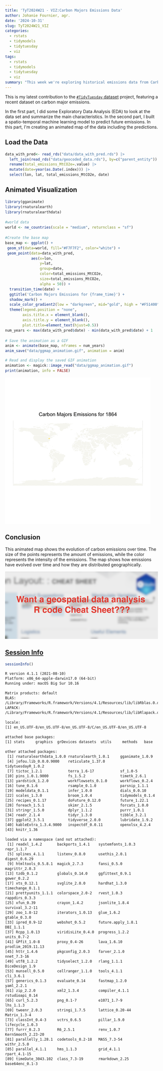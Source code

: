 ```yaml
---
title: 'TyT2024W21 - VIZ:Carbon Majors Emissions Data'
author: Johanie Fournier, agr.
date: '2024-10-31'
slug: TyT2024W21_VIZ
categories:
  - rstats
  - tidymodels
  - tidytuesday
  - viz
tags:
  - rstats
  - tidymodels
  - tidytuesday
  - viz
summary: "This week we're exploring historical emissions data from Carbon Majors. They have complied a database of emissions data going back to 1854. In the first and second part I did some EDA and created a spatio-temporal machine learning model. In this part, I'm creating an animated vizualisation of the data including the predictions."
---
```


This is my latest contribution to the [`#TidyTuesday` dataset](https://github.com/rfordatascience/tidytuesday) project, featuring a recent dataset on carbon major emissions.

In the first part, I did some Exploratory Data Analysis (EDA) to look at the data set and summarize the main characteristics. In the second part, I built a spatio-temporal machine learning model to predict future emissions. In this part, I'm creating an animated map of the data including the predictions.

## Load the Data

``` r
data_with_pred<- read_rds("data/data_with_pred.rds") |> 
  left_join(read_rds("data/geocoded_data.rds"), by=c("parent_entity")) |> 
  rename(total_emissions_MtCO2e=.value) |> 
  mutate(date=year(as.Date(.index))) |>
  select(lon, lat, total_emissions_MtCO2e, date) 
```

## Animated Visualization

``` r
library(gganimate)
library(rnaturalearth)
library(rnaturalearthdata)

#world data
world <- ne_countries(scale = "medium", returnclass = "sf")

#Create the base map
base_map <- ggplot() +
 geom_sf(data=world, fill="#F7F7F2", color="white") +
 geom_point(data=data_with_pred, 
            aes(x=lon, 
                y=lat, 
                group=date, 
                color=total_emissions_MtCO2e,
                size=total_emissions_MtCO2e,
                alpha = 50)) +
  transition_time(date) +
  ggtitle('Carbon Majors Emissions for {frame_time}') +
  shadow_mark() +
  scale_color_gradient2(low = "darkgreen", mid="gold", high = "#F51400")+
  theme(legend.position = "none", 
        axis.title.x = element_blank(),
        axis.title.y = element_blank(),
        plot.title=element_text(hjust=0.5))
num_years <- max(data_with_pred$date) - min(data_with_pred$date) + 1

# Save the animation as a GIF
anim <- animate(base_map, nframes = num_years)
anim_save("data/ggmap_animation.gif", animation = anim)
```

``` r
# Read and display the saved GIF animation
animation <- magick::image_read("data/ggmap_animation.gif")
print(animation, info = FALSE)
```

![](index.markdown_strict_files/figure-markdown_strict/unnamed-chunk-6-1.gif)

## Conclusion

This animated map shows the evolution of carbon emissions over time. The size of the points represents the amount of emissions, while the color represents the intensity of the emissions. The map shows how emissions have evolved over time and how they are distributed geographically.

<a href = "https://johaniefournier.aweb.page/p/4b2b1e24-af09-488d-8ff6-7b46ce61e367"> ![](petit.png)

## Session Info

``` r
sessionInfo()
```

    R version 4.1.1 (2021-08-10)
    Platform: x86_64-apple-darwin17.0 (64-bit)
    Running under: macOS Big Sur 10.16

    Matrix products: default
    BLAS:   /Library/Frameworks/R.framework/Versions/4.1/Resources/lib/libRblas.0.dylib
    LAPACK: /Library/Frameworks/R.framework/Versions/4.1/Resources/lib/libRlapack.dylib

    locale:
    [1] en_US.UTF-8/en_US.UTF-8/en_US.UTF-8/C/en_US.UTF-8/en_US.UTF-8

    attached base packages:
    [1] stats     graphics  grDevices datasets  utils     methods   base     

    other attached packages:
     [1] rnaturalearthdata_1.0.0 rnaturalearth_1.0.1     gganimate_1.0.9        
     [4] jofou.lib_0.0.0.9000    reticulate_1.37.0       tidytuesdayR_1.0.2     
     [7] tictoc_1.2.1            terra_1.6-17            sf_1.0-5               
    [10] pins_1.0.1.9000         fs_1.5.2                timetk_2.6.1           
    [13] yardstick_1.2.0         workflowsets_0.1.0      workflows_0.2.4        
    [16] tune_0.1.6              rsample_0.1.0           parsnip_1.1.1          
    [19] modeldata_0.1.1         infer_1.0.0             dials_0.0.10           
    [22] scales_1.3.0            broom_1.0.4             tidymodels_0.1.4       
    [25] recipes_0.1.17          doFuture_0.12.0         future_1.22.1          
    [28] foreach_1.5.1           skimr_2.1.5             forcats_1.0.0          
    [31] stringr_1.5.0           dplyr_1.1.2             purrr_1.0.1            
    [34] readr_2.1.4             tidyr_1.3.0             tibble_3.2.1           
    [37] ggplot2_3.5.1           tidyverse_2.0.0         lubridate_1.9.2        
    [40] kableExtra_1.3.4.9000   inspectdf_0.0.11        openxlsx_4.2.4         
    [43] knitr_1.36             

    loaded via a namespace (and not attached):
     [1] readxl_1.4.2       backports_1.4.1    systemfonts_1.0.3  repr_1.1.7        
     [5] splines_4.1.1      listenv_0.8.0      usethis_2.0.1      digest_0.6.29     
     [9] htmltools_0.5.8.1  magick_2.7.3       fansi_0.5.0        magrittr_2.0.3    
    [13] tzdb_0.1.2         globals_0.14.0     ggfittext_0.9.1    gower_0.2.2       
    [17] xts_0.12.1         svglite_2.0.0      hardhat_1.3.0      timechange_0.1.1  
    [21] prettyunits_1.1.1  colorspace_2.0-2   rvest_1.0.3        rappdirs_0.3.3    
    [25] xfun_0.39          crayon_1.4.2       jsonlite_1.8.4     survival_3.2-11   
    [29] zoo_1.8-12         iterators_1.0.13   glue_1.6.2         gtable_0.3.0      
    [33] ipred_0.9-12       webshot_0.5.2      future.apply_1.8.1 DBI_1.1.1         
    [37] Rcpp_1.0.13        viridisLite_0.4.0  progress_1.2.2     units_0.7-2       
    [41] GPfit_1.0-8        proxy_0.4-26       lava_1.6.10        prodlim_2019.11.13
    [45] httr_1.4.6         pkgconfig_2.0.3    farver_2.1.0       nnet_7.3-16       
    [49] utf8_1.2.2         tidyselect_1.2.0   rlang_1.1.1        DiceDesign_1.9    
    [53] munsell_0.5.0      cellranger_1.1.0   tools_4.1.1        cli_3.6.1         
    [57] generics_0.1.3     evaluate_0.14      fastmap_1.2.0      yaml_2.2.1        
    [61] zip_2.2.0          xml2_1.3.4         compiler_4.1.1     rstudioapi_0.14   
    [65] curl_5.2.3         png_0.1-7          e1071_1.7-9        lhs_1.1.3         
    [69] tweenr_2.0.3       stringi_1.7.5      lattice_0.20-44    Matrix_1.3-4      
    [73] classInt_0.4-3     vctrs_0.6.5        pillar_1.9.0       lifecycle_1.0.3   
    [77] furrr_0.2.3        R6_2.5.1           renv_1.0.7         KernSmooth_2.23-20
    [81] parallelly_1.28.1  codetools_0.2-18   MASS_7.3-54        withr_2.5.0       
    [85] parallel_4.1.1     hms_1.1.3          grid_4.1.1         rpart_4.1-15      
    [89] timeDate_3043.102  class_7.3-19       rmarkdown_2.25     base64enc_0.1-3   
